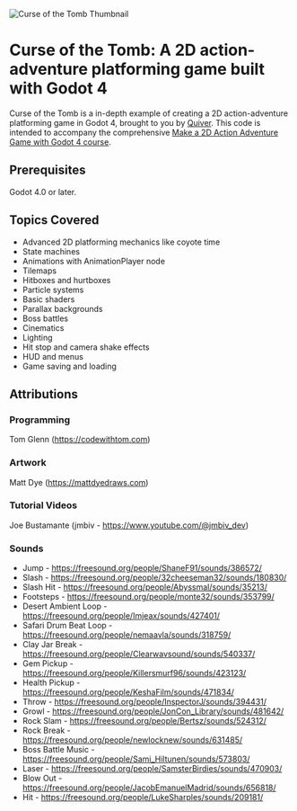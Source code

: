 ![Curse of the Tomb Thumbnail](https://uploads.quiver.dev/production/CurseOfTheTomb_UpdatedCover_v2.jpg)

# Curse of the Tomb: A 2D action-adventure platforming game built with Godot 4

Curse of the Tomb is a in-depth example of creating a 2D action-adventure platforming game in Godot 4, brought to you by [Quiver](https://quiver.dev). This code is intended to accompany the  comprehensive [Make a 2D Action Adventure Game with Godot 4 course](https://quiver.dev/tutorials/make-a-2d-action-adventure-game-with-godot-4/).

## Prerequisites
Godot 4.0 or later.

## Topics Covered

* Advanced 2D platforming mechanics like coyote time
* State machines
* Animations with AnimationPlayer node
* Tilemaps
* Hitboxes and hurtboxes
* Particle systems
* Basic shaders
* Parallax backgrounds
* Boss battles
* Cinematics
* Lighting
* Hit stop and camera shake effects
* HUD and menus
* Game saving and loading

## Attributions

### Programming

Tom Glenn (https://codewithtom.com)

### Artwork

Matt Dye (https://mattdyedraws.com)

### Tutorial Videos

Joe Bustamante (jmbiv - https://www.youtube.com/@jmbiv_dev)

### Sounds

* Jump - https://freesound.org/people/ShaneF91/sounds/386572/
* Slash - https://freesound.org/people/32cheeseman32/sounds/180830/
* Slash Hit - https://freesound.org/people/Abyssmal/sounds/35213/
* Footsteps - https://freesound.org/people/monte32/sounds/353799/
* Desert Ambient Loop - https://freesound.org/people/Imjeax/sounds/427401/
* Safari Drum Beat Loop - https://freesound.org/people/nemaavla/sounds/318759/
* Clay Jar Break - https://freesound.org/people/Clearwavsound/sounds/540337/
* Gem Pickup - https://freesound.org/people/Killersmurf96/sounds/423123/
* Health Pickup - https://freesound.org/people/KeshaFilm/sounds/471834/
* Throw - https://freesound.org/people/InspectorJ/sounds/394431/
* Growl - https://freesound.org/people/JonCon_Library/sounds/481642/
* Rock Slam - https://freesound.org/people/Bertsz/sounds/524312/
* Rock Break - https://freesound.org/people/newlocknew/sounds/631485/
* Boss Battle Music - https://freesound.org/people/Sami_Hiltunen/sounds/573803/
* Laser - https://freesound.org/people/SamsterBirdies/sounds/470903/
* Blow Out - https://freesound.org/people/JacobEmanuelMadrid/sounds/656818/
* Hit - https://freesound.org/people/LukeSharples/sounds/209181/
